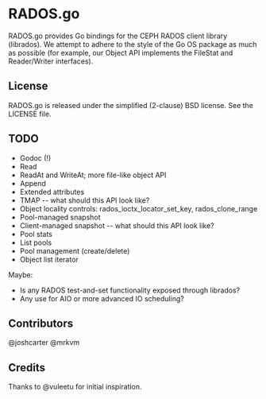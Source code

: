 # RADOS.go

RADOS.go provides Go bindings for the CEPH RADOS client library (librados).
We attempt to adhere to the style of the Go OS package as much as possible
(for example, our Object API implements the FileStat and Reader/Writer
interfaces).

## License

RADOS.go is released under the simplified (2-clause) BSD license. See the
LICENSE file.

## TODO

- Godoc (!)
- Read
- ReadAt and WriteAt; more file-like object API
- Append
- Extended attributes
- TMAP -- what should this API look like?
- Object locality controls: rados_ioctx_locator_set_key, rados_clone_range
- Pool-managed snapshot
- Client-managed snapshot -- what should this API look like?
- Pool stats
- List pools
- Pool management (create/delete)
- Object list iterator

Maybe:

- Is any RADOS test-and-set functionality exposed through librados?
- Any use for AIO or more advanced IO scheduling?

## Contributors

@joshcarter
@mrkvm

## Credits

Thanks to @vuleetu for initial inspiration.

